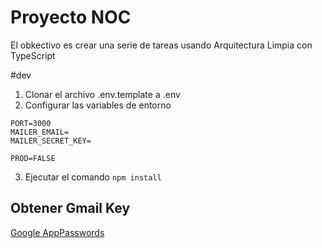 # Proyecto NOC

El obkectivo es crear una serie de tareas usando Arquitectura Limpia con TypeScript

#dev
1. Clonar el archivo .env.template a .env
2. Configurar las variables de entorno

```
PORT=3000
MAILER_EMAIL=
MAILER_SECRET_KEY=

PROD=FALSE
```
3. Ejecutar el comando ```npm install```

## Obtener Gmail Key
[Google AppPasswords](https://myaccount.google.com/u/0/apppasswords)